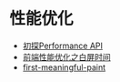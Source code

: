 # 性能优化

- [初探Performance API](https://segmentfault.com/a/1190000014479800)
- [前端性能优化之白屏时间](https://cloud.tencent.com/developer/article/1508941)
- [first-meaningful-paint](https://github.com/iyjhabc/first-meaningful-paint/blob/master/src/index.js)
